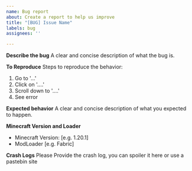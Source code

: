 ```yaml
---
name: Bug report
about: Create a report to help us improve
title: "[BUG] Issue Name"
labels: bug
assignees: ''

---
```


**Describe the bug**
A clear and concise description of what the bug is.

**To Reproduce**
Steps to reproduce the behavior:
1. Go to '...'
2. Click on '....'
3. Scroll down to '....'
4. See error

**Expected behavior**
A clear and concise description of what you expected to happen.

**Minecraft Version and Loader**
- Minecraft Version: [e.g. 1.20.1]
- ModLoader [e.g. Fabric]

**Crash Logs**
Please Provide the crash log, you can spoiler it here or use a pastebin site
